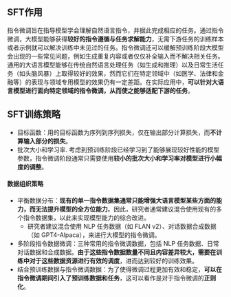 ## SFT作用
指令微调旨在指导模型学会理解自然语言指令，并据此完成相应的任务。通过指令微调，大模型能够获得**较好的指令遵循与任务求解能力**，无需下游任务的训练样本或者示例就可以解决训练中未见过的任务。指令微调还可以缓解预训练阶段大模型会出现的一些常见问题，例如生成重复内容或者仅仅补全输入而不解决相关任务。
通用的大语言模型能够在传统自然语言处理任务（如生成和推理）以及日常生活任务（如头脑风暴）上取得较好的效果，然而它们在特定领域中（如医学、法律和金融等）的表现与领域专用模型的效果仍有一定差距。在实际应用中，**可以针对大语言模型进行面向特定领域的指令微调，从而使之能够适配下游的任务**。


## SFT训练策略
- 目标函数：用的目标函数为序列到序列损失，仅在输出部分计算损失，而**不计算输入部分的损失**。
- 批次大小和学习率. 考虑到预训练阶段已经学习到了能够展现较好性能的模型参数，指令微调阶段通常只需要使用**较小的批次大小和学习率对模型进行小幅度的调整**。

#### 数据组织策略

- 平衡数据分布：**现有的单一指令数据集通常只能增强大语言模型某些方面的能力，而无法提升模型的全方位能力**。因此，研究者通常建议混合使用现有的多个指令数据集，以此来实现模型能力的综合改进。
  - 研究者建议混合使用 NLP 任务数据（如 FLAN v2）、对话数据合成数据（如 GPT4-Alpaca），来进行大模型的指令微调。
- 多阶段指令数据微调：三种常用的指令微调数据，包括 NLP 任务数据、日常对话数据和合成数据。**由于这些指令数据数量不同且内容差异较大，需要在训练中对于这些数据资源进行有效的调度**，进而达到较好的训练效果。
- 结合预训练数据与指令微调数据：为了使得微调过程更加有效和稳定，**可以在指令微调期间引入了预训练数据和任务**，这可以看作是对于指令微调的**正则化**。